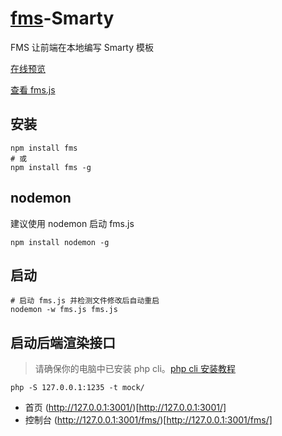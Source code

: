 # [fms](http://fms.help)-Smarty

FMS 让前端在本地编写 Smarty 模板

[在线预览](http://smarty.fms.help)

[查看 fms.js](fms.js)

## 安装
```shell
npm install fms
# 或
npm install fms -g
```

## nodemon

建议使用 nodemon 启动 fms.js
```shell
npm install nodemon -g
```

## 启动 

```shell
# 启动 fms.js 并检测文件修改后自动重启
nodemon -w fms.js fms.js
```

## 启动后端渲染接口

> 请确保你的电脑中已安装 php cli。[php cli 安装教程](http://fms.help/install-php-cli.html)

```shell
php -S 127.0.0.1:1235 -t mock/
```

- 首页 (http://127.0.0.1:3001/)[http://127.0.0.1:3001/]
- 控制台 (http://127.0.0.1:3001/fms/)[http://127.0.0.1:3001/fms/]